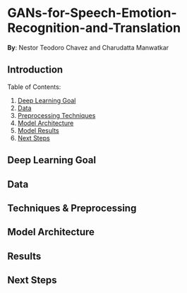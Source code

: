 # GANs-for-Speech-Emotion-Recognition-and-Translation

**By**: Nestor Teodoro Chavez and Charudatta Manwatkar


## Introduction

Table of Contents:<br>
1. [Deep Learning Goal](#goal)<br>
1. [Data](#data)<br>
2. [Preprocessing Techniques](#techniques)<br>
3. [Model Architecture](#model)<br>
4. [Model Results](#results)<br>
5. [Next Steps](#next)<br>

## <a name="goal">Deep Learning Goal </a>

## <a name="data">Data</a> 

## <a name="techniques">Techniques & Preprocessing</a> 

## <a name="model">Model Architecture</a>

## <a name="results">Results </a>

## <a name="next">Next Steps</a>
